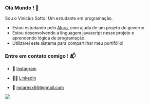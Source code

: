 ### Olá Mundo ! 🌟

Sou o Vinicius Sotto! Um estudante em programação.

- Estou estudando pelo [Alura](https://www.alura.com), com ajuda de um projeto do governo.
- Estou desenvolvendo a linguagem javascript nesse projeto e aprendendo lógica de programação.
- Utilizarei este sistema para compartilhar meu portifólio!

### Entre em contato comigo ! 📬

-  📱 [Instagram](https://www.instagram.com/sotto_s2/) 

-  👨‍💻 [Linkedin](https://www.linkedin.com/in/sooto) 

-  📧 mparesx66@gmail.com 


![](https://media.tenor.com/Hpz52YN3wOsAAAAi/hurra.gif)

